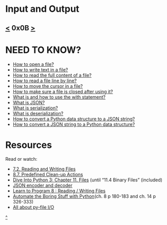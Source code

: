# Input and Output
[<](https://github.com/TheeKingZa/alx-higher_level_programming/tree/master/0x0A-python-inheritance/README.md) 0x0B [>](https://github.com/TheeKingZa/alx-higher_level_programming/tree/master/0x0C-python-almost_a_circle/README.md)
---

# NEED TO KNOW?
* [How to open a file?]()
* [How to write text in a file?]()
* [How to read the full content of a file?]()
* [How to read a file line by line?]()
* [How to move the cursor in a file?]()
* [How to make sure a file is closed after using it?]()
* [What is and how to use the with statement?]()
* [What is JSON?]()
* [What is serialization?]()
* [What is deserialization?]()
* [How to convert a Python data structure to a JSON string?]()
* [How to convert a JSON string to a Python data structure?]()


# Resources
  Read or watch:

* [7.2. Reading and Writing Files](https://docs.python.org/3/tutorial/inputoutput.html#reading-and-writing-files)
* [8.7. Predefined Clean-up Actions](https://docs.python.org/3/tutorial/errors.html#predefined-clean-up-actions)
* [Dive Into Python 3: Chapter 11. Files](https://histo.ucsf.edu/BMS270/diveintopython3-r802.pdf) (until “11.4 Binary Files” (included)
* [JSON encoder and decoder](https://docs.python.org/3/library/json.html)
* [Learn to Program 8 : Reading / Writing Files](https://www.youtube.com/watch?v=EukxMIsNeqU)
* [Automate the Boring Stuff with Python](https://automatetheboringstuff.com/)(ch. 8 p 180-183 and ch. 14 p 326-333)
* [All about py-file I/O](https://techvidvan.com/tutorials/python-file-read-write/)



[^](#input-and-output)

